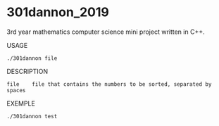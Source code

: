 # 301dannon_2019
3rd year mathematics computer science mini project written in C++.

USAGE

    ./301dannon file
    
DESCRIPTION

    file    file that contains the numbers to be sorted, separated by spaces
    
EXEMPLE
    
    ./301dannon test
